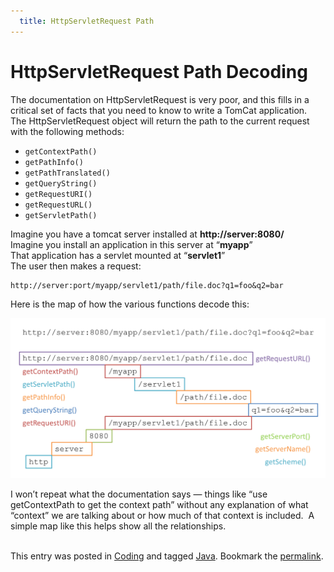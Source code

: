 ```yaml
---
  title: HttpServletRequest Path
---
```

#  HttpServletRequest Path Decoding

The documentation on HttpServletRequest is very poor, and this fills in a critical set of facts that you need to know to write a TomCat application.  
The HttpServletRequest object will return the path to the current request with the following methods:

*   `getContextPath()`
*   `getPathInfo()`
*   `getPathTranslated()`
*   `getQueryString()`
*   `getRequestURI()`
*   `getRequestURL()`
*   `getServletPath()`

Imagine you have a tomcat server installed at **http://server:8080/**  
Imagine you install an application in this server at “**myapp**”  
That application has a servlet mounted at “**servlet1**”  
The user then makes a request:

```
http://server:port/myapp/servlet1/path/file.doc?q1=foo&q2=bar
```


Here is the map of how the various functions decode this:  

![HttpServletHelper](httpservletrequest-path-decoding-img1.png)  

I won’t repeat what the documentation says — things like “use getContextPath to get the context path” without any explanation of what “context” we are talking about or how much of that context is included.  A simple map like this helps show all the relationships.  
 

This entry was posted in [Coding](https://agiletribe.purplehillsbooks.com/category/coding/) and tagged [Java](https://agiletribe.purplehillsbooks.com/tag/java/). Bookmark the [permalink](https://agiletribe.purplehillsbooks.com/2016/02/23/httpservletrequest-path-decoding/ "Permalink to HttpServletRequest Path Decoding").